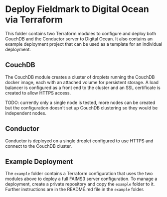 # Deploy Fieldmark to Digital Ocean via Terraform

This folder contains two Terraform modules to configure and deploy both CouchDB
and the Conductor server to Digital Ocean.   It also contains an example deployment
project that can be used as a template for an individual deployment.

## CouchDB

The CouchDB module creates a cluster of droplets running the CouchDB docker image, each
with an attached volume for persistent storage. A load balancer is configured as a front
end to the cluster and an SSL certificate is created to allow HTTPS access.

TODO: currently only a single node is tested, more nodes can be created but the configuration
doesn't set up CouchDB clustering so they would be independent nodes.

## Conductor

Conductor is deployed on a single droplet configured to use HTTPS and connect to the CouchDB
cluster.

## Example Deployment

The `example` folder contains a Terraform configuration that uses the two modules
above to deploy a full FAIMS3 server configuration.  To manage a deployment, create
a private repository and copy the `example` folder to it.  Further instructions
are in the README.md file in the `example` folder.

